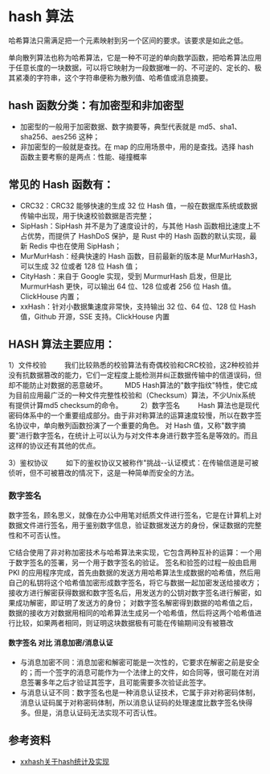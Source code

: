 # hash 算法
哈希算法只需满足把一个元素映射到另一个区间的要求。该要求是如此之低。

单向散列算法也称为哈希算法，它是一种不可逆的单向数学函数，把哈希算法应用于任意长度的一块数据，可以将它映射为一段数据唯一的、不可逆的、定长的、极其紧凑的字符串，这个字符串便称为散列值、哈希值或消息摘要。


## hash 函数分类：有加密型和非加密型
- 加密型的一般用于加密数据、数字摘要等，典型代表就是 md5、sha1、sha256、aes256 这种；
- 非加密型的一般就是查找。在 map 的应用场景中，用的是查找。选择 hash 函数主要考察的是两点：性能、碰撞概率

## 常见的 Hash 函数有：

- CRC32：CRC32 能够快速的生成 32 位 Hash 值，一般在数据库系统或数据传输中出现，用于快速校验数据是否完整；
- SipHash：SipHash 并不是为了速度设计的，与其他 Hash 函数相比速度上不占优势，而提供了 HashDoS 保护，是 Rust 中的 Hash 函数的默认实现，最新 Redis 中也在使用 SipHash；
- MurMurHash：经典快速的 Hash 函数，目前最新的版本是 MurMurHash3，可以生成 32 位或者 128 位 Hash 值；
- CityHash：来自于 Google 实现，受到 MurmurHash 启发，但是比 MurmurHash 更快，可以输出 64 位、128 位或者 256 位 Hash 值。ClickHouse 内置；
- xxHash：针对小数据集速度非常快，支持输出 32 位、64 位、128 位 Hash 值，Github 开源，SSE 支持。ClickHouse 内置

## HASH 算法主要应用：

1）文件校验 　　
我们比较熟悉的校验算法有奇偶校验和CRC校验，这2种校验并没有抗数据篡改的能力，它们一定程度上能检测并纠正数据传输中的信道误码，但却不能防止对数据的恶意破坏。 　　
MD5 Hash算法的"数字指纹"特性，使它成为目前应用最广泛的一种文件完整性校验和（Checksum）算法，不少Unix系统有提供计算md5 checksum的命令。 
　　
2）数字签名 　　
Hash 算法也是现代密码体系中的一个重要组成部分。由于非对称算法的运算速度较慢，所以在数字签名协议中，单向散列函数扮演了一个重要的角色。
对 Hash 值，又称"数字摘要"进行数字签名，在统计上可以认为与对文件本身进行数字签名是等效的。而且这样的协议还有其他的优点。 　　

3）鉴权协议 　　
如下的鉴权协议又被称作"挑战--认证模式：在传输信道是可被侦听，但不可被篡改的情况下，这是一种简单而安全的方法。


### 数字签名

数字签名，顾名思义，就像在办公中用笔对纸质文件进行签名，它是在计算机上对数据文件进行签名，用于鉴别数字信息，验证数据发送方的身份，保证数据的完整性和不可否认性。

它结合使用了非对称加密技术与哈希算法来实现，它包含两种互补的运算：一个用于数字签名的签署，另一个用于数字签名的验证。
签名和验签的过程一般由启用 PKI 的应用程序完成，首先由数据的发送方用哈希算法生成数据的哈希值，然后用自己的私钥将这个哈希值加密形成数字签名，将它与数据一起加密发送给接收方；
接收方进行解密获得数据和数字签名后，用发送方的公钥对数字签名进行解密，如果成功解密，即证明了发送方的身份；
对数字签名解密得到数据的哈希值之后，数据的接收方对数据用相同的哈希算法生成另一个哈希值，然后将这两个哈希值进行比较，如果两者相同，则证明这块数据极有可能在传输期间没有被篡改

#### 数字签名 对比 消息加密/消息认证
- 与消息加密不同：消息加密和解密可能是一次性的，它要求在解密之前是安全的；而一个签字的消息可能作为一个法律上的文件，如合同等，很可能在对消息签署多年之后才验证其签字，且可能需要多次验证此签字。
- 与消息认证不同：数字签名也是一种消息认证技术，它属于非对称密码体制，消息认证码属于对称密码体制，所以消息认证码的处理速度比数字签名快得多。但是，消息认证码无法实现不可否认性。


## 参考资料
- [xxhash关于hash统计及实现](https://github.com/Cyan4973/xxHash/tree/release)
